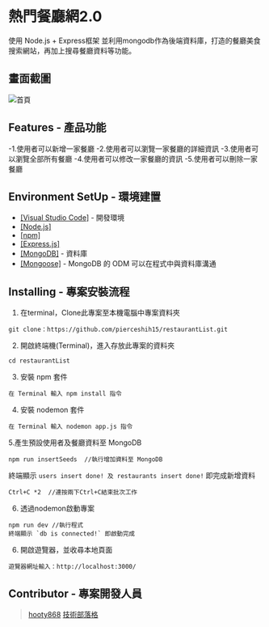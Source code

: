 # 熱門餐廳網2.0

使用 Node.js + Express框架 並利用mongodb作為後端資料庫，打造的餐廳美食搜索網站，再加上搜尋餐廳資料等功能。

## 畫面截圖
![首頁](https://upload.cc/i1/2020/10/01/HeuYF1.png)

## Features - 產品功能

-1.使用者可以新增一家餐廳
-2.使用者可以瀏覽一家餐廳的詳細資訊
-3.使用者可以瀏覽全部所有餐廳
-4.使用者可以修改一家餐廳的資訊
-5.使用者可以刪除一家餐廳

## Environment SetUp - 環境建置

- [[Visual Studio Code]](https://visualstudio.microsoft.com/zh-hant/) - 開發環境
- [[Node.js]](https://nodejs.org/en/)
- [[npm]](https://www.npmjs.com/)
- [[Express.js]](https://expressjs.com/)
- [[MongoDB]](https://www.mongodb.com/) - 資料庫
- [[Mongoose]](https://www.npmjs.com/package/mongoose) - MongoDB 的 ODM 可以在程式中與資料庫溝通


## Installing - 專案安裝流程

1. 在terminal，Clone此專案至本機電腦中專案資料夾

```
git clone：https://github.com/pierceshih15/restaurantList.git
```

2. 開啟終端機(Terminal)，進入存放此專案的資料夾

```
cd restaurantList
```

3. 安裝 npm 套件

```
在 Terminal 輸入 npm install 指令
```

4. 安裝 nodemon 套件

```
在 Terminal 輸入 nodemon app.js 指令
```

5.產生預設使用者及餐廳資料至 MongoDB

```
npm run insertSeeds  //執行增加資料至 MongoDB
```

終端顯示 `users insert done! 及 restaurants insert done!` 即完成新增資料

```
Ctrl+C *2  //連按兩下Ctrl+C結束批次工作
````
6. 透過nodemon啟動專案

```
npm run dev //執行程式
終端顯示 `db is connected!` 即啟動完成
```

6. 開啟遊覽器，並收尋本地頁面

```
遊覽器網址輸入：http://localhost:3000/
```

## Contributor - 專案開發人員

> [hooty868](https://github.com/hooty868)
> [技術部落格](https://medium.com/@hooty868)
